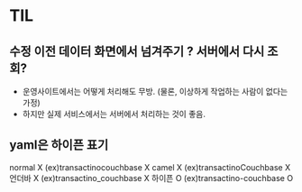 # TIL


## 수정 이전 데이터 화면에서 넘겨주기 ? 서버에서 다시 조회?
- 운영사이트에서는 어떻게 처리해도 무방. (물론, 이상하게 작업하는 사람이 없다는 가정)
- 하지만 실제 서비스에서는 서버에서 처리하는 것이 좋음.

## yaml은 하이픈 표기

normal X (ex)transactinocouchbase X
camel X (ex)transactinoCouchbase  X 
언더바 X (ex)transactino_couchbase  X
하이픈 O  (ex)transactino-couchbase  O
